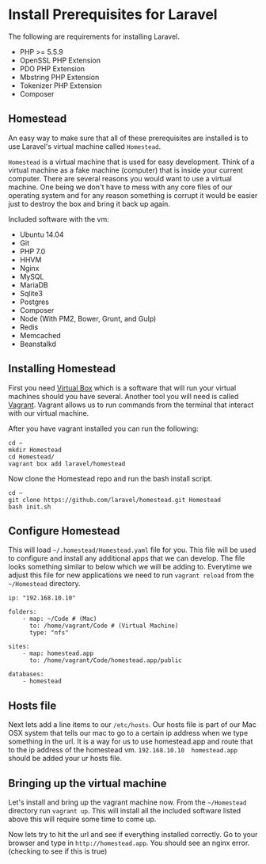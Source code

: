 # Install Prerequisites for Laravel

The following are requirements for installing Laravel.

- PHP >= 5.5.9
- OpenSSL PHP Extension
- PDO PHP Extension
- Mbstring PHP Extension
- Tokenizer PHP Extension
- Composer

## Homestead

An easy way to make sure that all of these prerequisites are installed is to use Laravel's virtual machine called `Homestead`.

`Homestead` is a virtual machine that is used for easy development. Think of a virtual machine as a fake machine (computer) that is inside your current computer. There are several reasons you would want to use a virtual machine. One being we don't have to mess with any core files of our operating system and for any reason something is corrupt it would be easier just to destroy the box and bring it back up again.

Included software with the vm:

- Ubuntu 14.04
- Git
- PHP 7.0
- HHVM
- Nginx
- MySQL
- MariaDB
- Sqlite3
- Postgres
- Composer
- Node (With PM2, Bower, Grunt, and Gulp)
- Redis
- Memcached
- Beanstalkd

## Installing Homestead

First you need [Virtual Box](https://www.virtualbox.org/wiki/Downloads) which is a software that will run your virtual machines should you have several. Another tool you will need is called [Vagrant](http://www.vagrantup.com/downloads.html). Vagrant allows us to run commands from the terminal that interact with our virtual machine.

After you have vagrant installed you can run the following:

```
cd ~
mkdir Homestead
cd Homestead/
vagrant box add laravel/homestead
```

Now clone the Homestead repo and run the bash install script.

```
cd ~
git clone https://github.com/laravel/homestead.git Homestead
bash init.sh
```

## Configure Homestead

This will load ```~/.homestead/Homestead.yaml``` file for you. This file will be used to configure and install any additional apps that we can develop. The file looks something similar to below which we will be adding to. Everytime we adjust this file for new applications we need to run ```vagrant reload``` from the ```~/Homestead``` directory.

```
ip: "192.168.10.10"

folders:
    - map: ~/Code # (Mac)
      to: /home/vagrant/Code # (Virtual Machine)
      type: "nfs"

sites:
    - map: homestead.app
      to: /home/vagrant/Code/homestead.app/public
      
databases:
    - homestead
```

## Hosts file

Next lets add a line items to our ```/etc/hosts```. Our hosts file is part of our Mac OSX system that tells our mac to go to a certain ip address when we type something in the url. It is a way for us to use homestead.app and route that to the ip address of the homestead vm. ```192.168.10.10  homestead.app``` should be added your ur hosts file. 

## Bringing up the virtual machine

Let's install and bring up the vagrant machine now. From the ```~/Homestead``` directory run ```vagrant up```. This will install all the included software
listed above this will require some time to come up.

Now lets try to hit the url and see if everything installed correctly. Go to your browser and type in ```http://homestead.app```. You should see an nginx error. (checking to see if this is true)